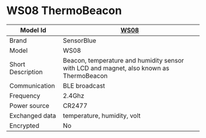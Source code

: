 # WS08 ThermoBeacon

|Model Id|[WS08](https://github.com/theengs/decoder/blob/development/src/devices/WS08_json.h)|
|-|-|
|Brand|SensorBlue|
|Model|WS08|
|Short Description|Beacon, temperature and humidity sensor with LCD and magnet, also known as ThermoBeacon|
|Communication|BLE broadcast|
|Frequency|2.4Ghz|
|Power source|CR2477|
|Exchanged data|temperature, humidity, volt|
|Encrypted|No|
